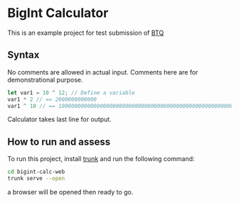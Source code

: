 # BigInt Calculator

This is an example project for test submission of [BTQ](https://btq.li/)

## Syntax

No comments are allowed in actual input. Comments here are for demonstrational purpose.

```rust
let var1 = 10 ^ 12; // Define a variable
var1 * 2 // == 2000000000000
var1 ^ 10 // == 1000000000000000000000000000000000000000000000000000000000000000000000000000000000000000000000000000000000000000000000000
```

Calculator takes last line for output.

## How to run and assess

To run this project, install [trunk](https://trunkrs.dev/)
and run the following command:

```sh
cd bigint-calc-web
trunk serve --open
```

a browser will be opened then ready to go.

